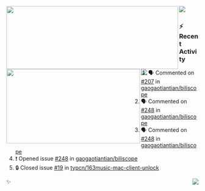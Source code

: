 <p>
  <p>
  <img align="left" width="450" height="165" src="https://github-readme-stats-git-masterrstaa-rickstaa.vercel.app/api?username=lowking&bg_color=0D1116&theme=synthwave&show_icons=true&hide_border=true&line_height=20&title_color=4E7C65&icon_color=555&show_owner=true&text_color=777&count_private=true"/>
  </p>
  <p>
  <img align="left" width="350" height="195" src="https://github-readme-stats-git-masterrstaa-rickstaa.vercel.app/api/top-langs/?layout=compact&username=lowking&bg_color=0D1116&theme=synthwave&show_icons=true&hide_border=true&line_height=20&title_color=4E7C65&icon_color=555&show_owner=true&text_color=777&hide&langs_count=4"/>
  </p>
  <p>
    <a align="left" href="https://t.me/Violettoy_bot"><img src="https://img.shields.io/badge/Telegram-%2352A4DB.svg?&style=social&logo=telegram&logoColor=52A4DB" /></a>&nbsp;&nbsp;
<!--     <img align="left" src="https://github.com/lowking/lowking/workflows/Waka%20Readme/badge.svg" />&nbsp;&nbsp; -->
    <img align="left" src="https://github.com/lowking/lowking/workflows/Activity%20Readme/badge.svg" />
  </p>
</p>

### :zap: Recent Activity

<!--START_SECTION:activity-->
1. 🗣 Commented on [#207](https://github.com/gaogaotiantian/biliscope/pull/207#issuecomment-2434393239) in [gaogaotiantian/biliscope](https://github.com/gaogaotiantian/biliscope)
2. 🗣 Commented on [#248](https://github.com/gaogaotiantian/biliscope/issues/248#issuecomment-2413157435) in [gaogaotiantian/biliscope](https://github.com/gaogaotiantian/biliscope)
3. 🗣 Commented on [#248](https://github.com/gaogaotiantian/biliscope/issues/248#issuecomment-2413077074) in [gaogaotiantian/biliscope](https://github.com/gaogaotiantian/biliscope)
4. ❗ Opened issue [#248](https://github.com/gaogaotiantian/biliscope/issues/248) in [gaogaotiantian/biliscope](https://github.com/gaogaotiantian/biliscope)
5. 🔒 Closed issue [#19](https://github.com/typcn/163music-mac-client-unlock/issues/19) in [typcn/163music-mac-client-unlock](https://github.com/typcn/163music-mac-client-unlock)
<!--END_SECTION:activity-->

✨<img align="right" src="http://profile-counter.glitch.me/lowking/count.svg"/>
